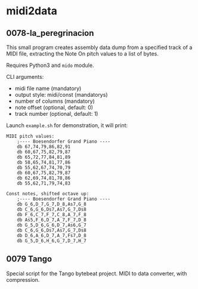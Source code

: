 # midi2data

## 0078-la_peregrinacion

This small program creates 
assembly data dump
from a specified track of a MIDI file,
extracting the Note On pitch values 
to a list of bytes.

Requires Python3 and `mido` module.

CLI arguments:
 - midi file name (mandatory)
 - output style: midi/const (mandatorys)
 - number of columns (mandatory)
 - note offset (optional, default: 0)
 - track number (optional, default: 1)

Launch `example.sh` for demonstration,
it will print:

	MIDI pitch values:
		;---- Boesendorfer Grand Piano ----
		db 67,74,79,86,82,91
		db 60,67,75,82,79,87
		db 65,72,77,84,81,89
		db 58,65,74,81,77,86
		db 55,62,67,74,70,79
		db 60,67,75,82,79,87
		db 62,69,74,81,78,86
		db 55,62,71,79,74,83
	
	Const notes, shifted octave up:
		;---- Boesendorfer Grand Piano ----
		db G_6,D_7,G_7,D_8,As7,G_8
		db C_6,G_6,Ds7,As7,G_7,Ds8
		db F_6,C_7,F_7,C_8,A_7,F_8
		db As5,F_6,D_7,A_7,F_7,D_8
		db G_5,D_6,G_6,D_7,As6,G_7
		db C_6,G_6,Ds7,As7,G_7,Ds8
		db D_6,A_6,D_7,A_7,Fs7,D_8
		db G_5,D_6,H_6,G_7,D_7,H_7

## 0079 Tango

Special script for the Tango bytebeat project.
MIDI to data converter, with compression.
